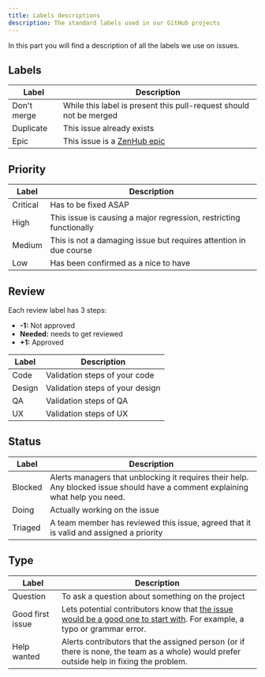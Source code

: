 ```yaml
---
title: Labels descriptions
description: The standard labels used in our GitHub projects
---
```


In this part you will find a description of all the labels we use on issues.

## Labels

Label       | Description
----------- | ----------------------------------------------------------------------------------------
Don't merge | While this label is present this pull-request should not be merged
Duplicate   | This issue already exists
Epic        | This issue is a [ZenHub epic](https://www.zenhub.com/blog/working-with-epics-in-github/)

## Priority

Label    | Description
-------- | ------------------------------------------------------------------
Critical | Has to be fixed ASAP
High     | This issue is causing a major regression, restricting functionally
Medium   | This is not a damaging issue but requires attention in due course
Low      | Has been confirmed as a nice to have

## Review

Each review label has 3 steps:

- **-1:** Not approved
- **Needed:** needs to get reviewed
- **+1:** Approved

Label  | Description
------ | -------------------------------
Code   | Validation steps of your code
Design | Validation steps of your design
QA     | Validation steps of QA
UX     | Validation steps of UX

## Status

Label   | Description
------- | ------------------------------------------------------------------------------------------------------------------------------
Blocked | Alerts managers that unblocking it requires their help. Any blocked issue should have a comment explaining what help you need.
Doing   | Actually working on the issue
Triaged | A team member has reviewed this issue, agreed that it is valid and assigned a priority

## Type

Label            | Description
---------------- | --------------------------------------------------------------------------------------------------------------------------------------------------------------------------------------------------------------------
Question         | To ask a question about something on the project
Good first issue | Lets potential contributors know that [the issue would be a good one to start with](https://help.github.com/articles/helping-new-contributors-find-your-project-with-labels/). For example, a typo or grammar error.
Help wanted      | Alerts contributors that the assigned person (or if there is none, the team as a whole) would prefer outside help in fixing the problem.
